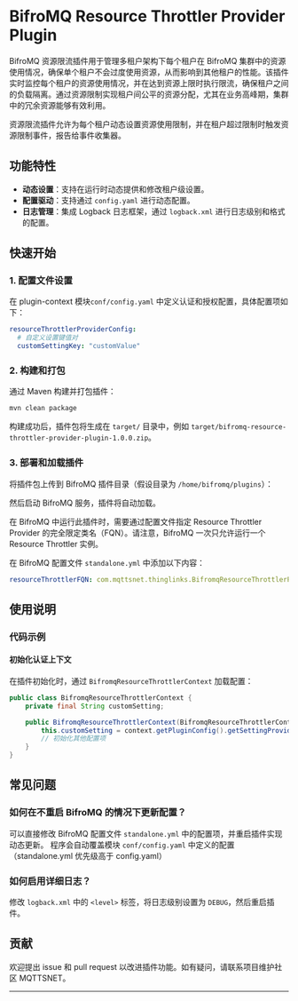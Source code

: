 # BifroMQ Resource Throttler Provider Plugin

BifroMQ 资源限流插件用于管理多租户架构下每个租户在 BifroMQ
集群中的资源使用情况，确保单个租户不会过度使用资源，从而影响到其他租户的性能。该插件实时监控每个租户的资源使用情况，并在达到资源上限时执行限流，确保租户之间的负载隔离。通过资源限制实现租户间公平的资源分配，尤其在业务高峰期，集群中的冗余资源能够有效利用。

资源限流插件允许为每个租户动态设置资源使用限制，并在租户超过限制时触发资源限制事件，报告给事件收集器。

## 功能特性

- **动态设置**：支持在运行时动态提供和修改租户级设置。
- **配置驱动**：支持通过 `config.yaml` 进行动态配置。
- **日志管理**：集成 Logback 日志框架，通过 `logback.xml` 进行日志级别和格式的配置。

## 快速开始

### 1. 配置文件设置

在 plugin-context 模块`conf/config.yaml` 中定义认证和授权配置，具体配置项如下：

```yaml
resourceThrottlerProviderConfig:
  # 自定义设置键值对
  customSettingKey: "customValue"
```

### 2. 构建和打包

通过 Maven 构建并打包插件：

```bash
mvn clean package
```

构建成功后，插件包将生成在 `target/` 目录中，例如 `target/bifromq-resource-throttler-provider-plugin-1.0.0.zip`。

### 3. 部署和加载插件

将插件包上传到 BifroMQ 插件目录（假设目录为 `/home/bifromq/plugins`）：

然后启动 BifroMQ 服务，插件将自动加载。

在 BifroMQ 中运行此插件时，需要通过配置文件指定 Resource Throttler Provider 的完全限定类名（FQN）。请注意，BifroMQ 一次只允许运行一个
Resource Throttler 实例。

在 BifroMQ 配置文件 `standalone.yml` 中添加以下内容：

```yaml
resourceThrottlerFQN: com.mqttsnet.thinglinks.BifromqResourceThrottlerPluginResourceThrottlerProvider
```

## 使用说明

### 代码示例

#### 初始化认证上下文

在插件初始化时，通过 `BifromqResourceThrottlerContext` 加载配置：

```java
public class BifromqResourceThrottlerContext {
    private final String customSetting;

    public BifromqResourceThrottlerContext(BifromqResourceThrottlerContext context) {
        this.customSetting = context.getPluginConfig().getSettingProviderConfig().getCustomSettingKey();
        // 初始化其他配置项
    }
}

```

## 常见问题

### 如何在不重启 BifroMQ 的情况下更新配置？

可以直接修改 BifroMQ 配置文件 `standalone.yml` 中的配置项，并重启插件实现动态更新。
程序会自动覆盖模块 `conf/config.yaml` 中定义的配置（standalone.yml 优先级高于 config.yaml）

### 如何启用详细日志？

修改 `logback.xml` 中的 `<level>` 标签，将日志级别设置为 `DEBUG`，然后重启插件。

## 贡献

欢迎提出 issue 和 pull request 以改进插件功能。如有疑问，请联系项目维护社区 MQTTSNET。

--- 
